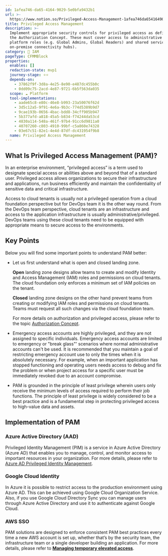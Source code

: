 ```yaml
---
id: 1afea746-da65-4164-9029-5e0bfa9432b1
url: >-
  https://www.notion.so/Privileged-Access-Management-1afea746da65416490295e0bfa9432b1
title: Privileged Access Management
description: >-
  Implement appropriate security controls for privileged access as defined in
  the Authorization Concept. These must cover access to administrative cloud
  platform roles (e.g. Global Admins, Global Readers) and shared services (e.g.
  on-premise connectivity hubs). 
category: 🔐 IAM
pageType: CFMMBlock
properties:
  enables: []
  redaction-state: mvp1
  journey-stage: ⭐️⭐️
  depends-on:
    - 37862f9f-3d8a-4e25-8e90-e487dc455b0c
    - 0dd09c75-2acd-4e87-9721-6b5f563da035
  scope: ☁️ Platform
  tool-implementations:
    - aade65c8-e80c-46e8-b993-23a50076f62d
    - 3d5c12a5-9f91-4e6a-9b3c-774d5389b9d7
    - 9cae193b-0656-4bac-bdd8-34cff905b947
    - 5b377afd-a818-45a5-b834-f74244da53cd
    - 4830a114-548a-461f-97b4-91cc6d9811a0
    - 40707260-c803-4910-99bf-c5a860e74328
    - 03e67c51-82e1-4e4d-87df-dc431954f9b8
  name: Privileged Access Management
---
```


## What Is Privileged Access Management (PAM)?

In an enterprise environment, “privileged access” is a term used to designate special access or abilities above and beyond that of a standard user. Privileged access allows organizations to secure their infrastructure and applications, run business efficiently and maintain the confidentiality of sensitive data and critical infrastructure.

Access to cloud tenants is usually not a privileged operation from a cloud foundation perspective but for DevOps team it is the other way round. From the DevOps team perspective, cloud tenants are an infrastructure and access to the application infrastructure is usually administrative/privileged. DevOps teams using these cloud tenants need to be equipped with appropriate means to secure access to the environments. 

## Key Points

Below you will find some important points to understand PAM better:

- Let us first understand what is open and closed landing zone.

    **Open** landing zone designs allow teams to create and modify Identity and Access Management (IAM) roles and permissions on cloud tenants. The cloud foundation only enforces a minimum set of IAM policies on the tenant.  

    **Closed** landing zone designs on the other hand prevent teams from creating or modifying IAM roles and permissions on cloud tenants. Teams must request all such changes via the cloud foundation team.

    For more details on authorization and privileged access, please refer to the topic [Authorization Concept](./authorization-concept.md).

- Emergency access accounts are highly privileged, and they are not assigned to specific individuals. Emergency access accounts are limited to emergency or "break glass"' scenarios where normal administrative accounts can't be used. It is recommended that you maintain a goal of restricting emergency account use to only the times when it is absolutely necessary. For example, when an important application has stopped functioning and operating users needs access to debug and fix the problem or when project access for a specific user must be immediately revoked due to an account compromise.

- PAM is grounded in the principle of least privilege wherein users only receive the minimum levels of access required to perform their job functions. The principle of least privilege is widely considered to be a best practice and is a fundamental step in protecting privileged access to high-value data and assets.

## Implementation of PAM

### Azure Active Directory (AAD)

Privileged Identity Management (PIM) is a service in Azure Active Directory (Azure AD) that enables you to manage, control, and monitor access to important resources in your organization. For more details, please refer to [Azure AD Privileged Identity Management](https://docs.microsoft.com/en-us/azure/active-directory/privileged-identity-management/pim-configure).

### Google Cloud Identity

In Azure it is possible to restrict access to the production environment using Azure AD. This can be achieved using Google Cloud Organization Service. Also, if you use Google Cloud Directory Sync you can manage users through Azure Active Directory and use it to authenticate against Google Cloud.

### AWS SSO

PAM solutions are designed to enforce consistent PAM best practices every time a new AWS account is set up, whether that’s by the security team, the infrastructure team or a single developer building an application. For more details, please refer to [**Managing temporary elevated access**](https://aws.amazon.com/blogs/security/managing-temporary-elevated-access-to-your-aws-environment/).

